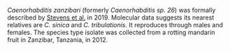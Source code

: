 _Caenorhabditis zanzibari_ (formerly _Caenorhabditis sp. 26_) was formally described by [Stevens et al.](https://pubmed.ncbi.nlm.nih.gov/31007946/) in 2019. Molecular data suggests its nearest relatives are _C. sinica_ and _C. tribulationis_.  It reproduces through males and females. The species type isolate was collected from a rotting mandarin fruit in Zanzibar, Tanzania, in 2012.
